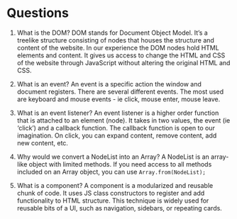 # Questions

1. What is the DOM?
  DOM stands for Document Object Model. It’s a treelike structure consisting of nodes that houses the structure and content of the website. In our experience the DOM nodes hold HTML elements and content. It gives us access to change the HTML and CSS of the website through JavaScript without altering the original HTML and CSS.

2. What is an event?
  An event is a specific action the window and document registers. There are several different events. The most used are keyboard and mouse events - ie click, mouse enter, mouse leave.
  
3. What is an event listener?
  An event listener is a higher order function that is attached to an element (node). It takes in two values, the event (ie ‘click’) and a callback function. The callback function is open to our imagination. On click, you can expand content, remove content, add new content, etc.

4. Why would we convert a NodeList into an Array?
  A NodeList is an array-like object with limited methods. If you need access to all methods included on an Array object, you can use `Array.from(NodeList);`

5. What is a component?
  A component is a modularized and reusable chunk of code. It uses JS class constructors to register and add functionality to HTML structure. This technique is widely used for reusable bits of a UI, such as navigation, sidebars, or repeating cards.
